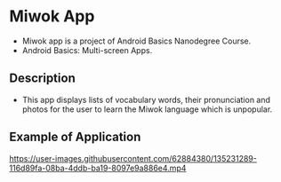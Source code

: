 # Miwok App

- Miwok app is a project of Android Basics Nanodegree Course.
- Android Basics: Multi-screen Apps.

## Description
- This app displays lists of vocabulary words, their pronunciation and photos for the user to learn the Miwok language which is unpopular.

## Example of Application


https://user-images.githubusercontent.com/62884380/135231289-116d89fa-08ba-4ddb-ba19-8097e9a886e4.mp4

